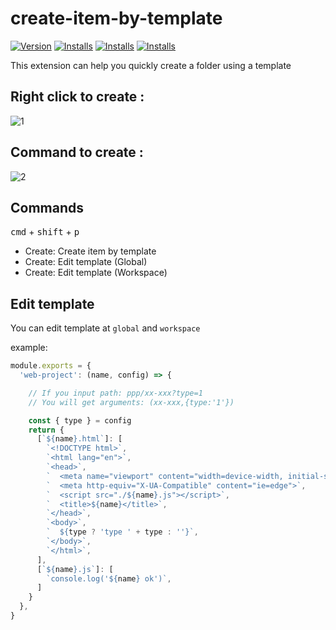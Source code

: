 # create-item-by-template
[![Version](https://vsmarketplacebadge.apphb.com/version/lanten.create-item-by-template.svg)](https://marketplace.visualstudio.com/items?itemName=lanten.create-item-by-template)
[![Installs](https://vsmarketplacebadge.apphb.com/rating-star/lanten.create-item-by-template.svg)](https://marketplace.visualstudio.com/items?itemName=lanten.create-item-by-template)
[![Installs](https://vsmarketplacebadge.apphb.com/installs/lanten.create-item-by-template.svg)](https://marketplace.visualstudio.com/items?itemName=lanten.create-item-by-template)
[![Installs](https://vsmarketplacebadge.apphb.com/trending-monthly/lanten.create-item-by-template.svg)](https://marketplace.visualstudio.com/items?itemName=lanten.create-item-by-template)


This extension can help you quickly create a folder using a template

## Right click to create :
![1](./images/m-1.gif)

## Command to create :
![2](./images/m-2.gif)

## Commands

<kbd>cmd</kbd> + <kbd>shift</kbd> + <kbd>p</kbd>

  - Create: Create item by template
  - Create: Edit template (Global)
  - Create: Edit template (Workspace)

## Edit template

You can edit template at `global` and `workspace`

example:
```js
module.exports = {
  'web-project': (name, config) => {

    // If you input path: ppp/xx-xxx?type=1
    // You will get arguments: (xx-xxx,{type:'1'})

    const { type } = config
    return {
      [`${name}.html`]: [
        `<!DOCTYPE html>`,
        `<html lang="en">`,
        `<head>`,
        `  <meta name="viewport" content="width=device-width, initial-scale=1.0">`,
        `  <meta http-equiv="X-UA-Compatible" content="ie=edge">`,
        `  <script src="./${name}.js"></script>`,
        `  <title>${name}</title>`,
        `</head>`,
        `<body>`,
        `  ${type ? 'type ' + type : ''}`,
        `</body>`,
        `</html>`,
      ],
      [`${name}.js`]: [
        `console.log('${name} ok')`,
      ]
    }
  },
}
```


